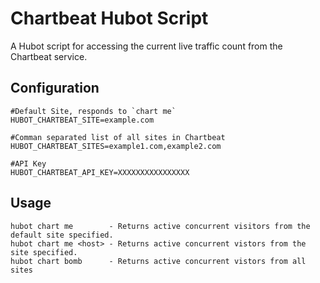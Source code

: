 Chartbeat Hubot Script
=====================
A Hubot script for accessing the current live traffic count from the Chartbeat
service.

Configuration
-------------
    #Default Site, responds to `chart me`
    HUBOT_CHARTBEAT_SITE=example.com

    #Comman separated list of all sites in Chartbeat
    HUBOT_CHARTBEAT_SITES=example1.com,example2.com

    #API Key
    HUBOT_CHARTBEAT_API_KEY=XXXXXXXXXXXXXXXX

Usage
-----
    hubot chart me        - Returns active concurrent visitors from the default site specified.
    hubot chart me <host> - Returns active concurrent vistors from the site specified.
    hubot chart bomb      - Returns active concurrent vistors from all sites


